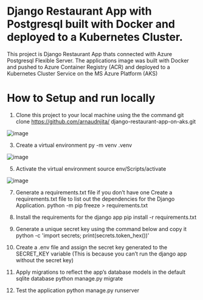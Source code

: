 # Django Restaurant App with Postgresql built with Docker and deployed to a Kubernetes Cluster.
This project is Django Restaurant App thats connected with Azure Postgresql Flexible Server. 
The applications image was built with Docker and pushed to Azure Container Registry (ACR) and deployed to a Kubernetes Cluster Service on the MS Azure Platform (AKS)

# How to Setup and run locally
1. Clone this project to your local machine using the the command
git clone https://github.com/arnaudnjita/ django-restaurant-app-on-aks.git

![image](https://github.com/arnaudnjita/django-restaurant-app-on-aks/assets/50627574/b20130aa-739d-47d6-b087-279052dee572)


3. Create a virtual environment
py -m venv .venv

![image](https://github.com/arnaudnjita/django-restaurant-app-on-aks/assets/50627574/f6627034-2351-46ba-ad49-06f71ba473ec)


5. Activate the virtual environment
source env/Scripts/activate

![image](https://github.com/arnaudnjita/django-restaurant-app-on-aks/assets/50627574/fb036c08-edb9-4074-88a9-1546274ede0b)


7. Generate a requirements.txt file if you don’t have one
Create a requirements.txt file to list out the dependencies for the Django Application. 
python -m pip freeze > requirements.txt

8. Install the requirements for the django app 
pip install -r requirements.txt

9. Generate a unique secret key using the command below and copy it
python -c 'import secrets; print(secrets.token_hex())'

10. Create a .env file and assign the secret key generated to the SECRET_KEY variable
(This is because you can’t run the django app without the secret key)

11. Apply migrations to reflect the app’s database models in the default sqlite database 
python manage.py migrate

12. Test the application
python manage.py runserver



